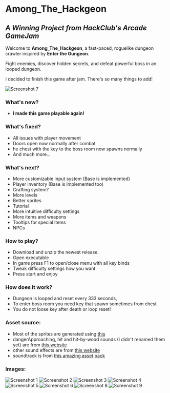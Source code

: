 # Among_The_Hackgeon
## _A Winning Project from HackClub's Arcade GameJam_
Welcome to **Among_The_Hackgeon**, a fast-paced, roguelike dungeon crawler inspired by **Enter the Gungeon**. 

Fight enemies, discover hidden secrets, and defeat powerful boss in an looped dungeon.

I decided to finish this game after jam. There's so many things to add!

![Screenshot 7](https://cloud-oavvjf2w1-hack-club-bot.vercel.app/2screenshot_from_2024-08-21_22-11-09.png)
### What's new?
- **I made this game playable again!** 
### What's fixed?
- All issues with player movement 
- Doors open now normally after combat
- he chest with the key to the boss room now spawns normally
- And much more...
### What's next?
- More customizable input system (Base is implemented)
- Player inventory (Base is implemented too)
- Crafting system?
- More levels
- Better sprites
- Tutorial
- More intuitive difficulty settings
- More items and weapons
- Tooltips for special items
- NPCs
### How to play?
- Download and unzip the newest release.
- Open executable
- In game press F1 to open/close menu with all key binds
- Tweak difficulty settings how you want
- Press start and enjoy
### How does it work?
- Dungeon is looped and reset every 333 seconds, 
- To enter boss room you need key that spawn sometimes from chest
- You do not loose key after death or loop reset!
### Asset source:
- Most of the sprites are generated using [this](https://app.recraft.ai)
- dangerApproaching, hit and hit-by-wood sounds (I didn't renamed them yet) are from [this website](https://pixabay.com)
- other sound effects are from [this website](https://assetstore.unity.com/packages/audio/sound-fx/weapons/free-laser-weapons-214929)
- soundtrack is from [this amazing asset pack](https://assetstore.unity.com/packages/audio/music/soft-rpg-music-pack-212935)
### Images:
![Screenshot 1](https://cloud-oavvjf2w1-hack-club-bot.vercel.app/8screenshot_from_2024-08-21_22-04-33.png)
![Screenshot 2](https://cloud-oavvjf2w1-hack-club-bot.vercel.app/7screenshot_from_2024-08-21_22-05-08.png)
![Screenshot 3](https://cloud-oavvjf2w1-hack-club-bot.vercel.app/6screenshot_from_2024-08-21_22-05-52.png)
![Screenshot 4](https://cloud-oavvjf2w1-hack-club-bot.vercel.app/5screenshot_from_2024-08-21_22-06-24.png)
![Screenshot 5](https://cloud-oavvjf2w1-hack-club-bot.vercel.app/4screenshot_from_2024-08-21_22-07-24.png)
![Screenshot 6](https://cloud-oavvjf2w1-hack-club-bot.vercel.app/3screenshot_from_2024-08-21_22-10-40.png)
![Screenshot 8](https://cloud-oavvjf2w1-hack-club-bot.vercel.app/1screenshot_from_2024-08-21_22-12-40.png)
![Screenshot 9](https://cloud-oavvjf2w1-hack-club-bot.vercel.app/0screenshot_from_2024-08-21_22-12-47.png)
